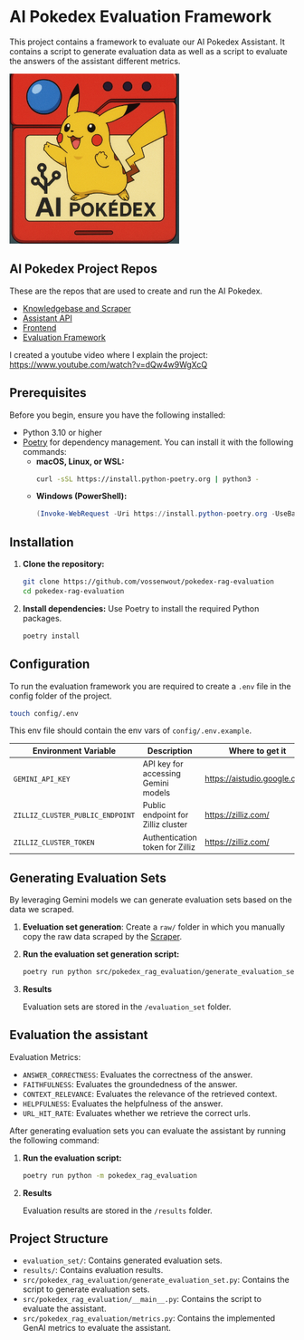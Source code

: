 # AI Pokedex Evaluation Framework

This project contains a framework to evaluate our AI Pokedex Assistant. It contains a script to generate evaluation data as well as a script to evaluate the answers of the assistant different metrics.

<img src="assets/banner.png" alt="Pokedex Frontend Screenshot" width="300"/>

## AI Pokedex Project Repos

These are the repos that are used to create and run the AI Pokedex.

- [Knowledgebase and Scraper](https://github.com/vossenwout/pokedex-scraper)
- [Assistant API](https://github.com/vossenwout/pokedex-rag-api)
- [Frontend](https://github.com/vossenwout/pokedex-frontend)
- [Evaluation Framework](https://github.com/vossenwout/pokedex-rag-evaluation)

I created a youtube video where I explain the project: https://www.youtube.com/watch?v=dQw4w9WgXcQ

## Prerequisites

Before you begin, ensure you have the following installed:

- Python 3.10 or higher
- [Poetry](https://python-poetry.org/docs/#installation) for dependency management. You can install it with the following commands:
  - **macOS, Linux, or WSL:**
    ```bash
    curl -sSL https://install.python-poetry.org | python3 -
    ```
  - **Windows (PowerShell):**
    ```powershell
    (Invoke-WebRequest -Uri https://install.python-poetry.org -UseBasicParsing).Content | py -
    ```

## Installation

1.  **Clone the repository:**

    ```bash
    git clone https://github.com/vossenwout/pokedex-rag-evaluation
    cd pokedex-rag-evaluation
    ```

2.  **Install dependencies:**
    Use Poetry to install the required Python packages.

    ```bash
    poetry install
    ```

## Configuration

To run the evaluation framework you are required to create a `.env` file in the config folder of the project.

```bash
touch config/.env
```

This env file should contain the env vars of `config/.env.example`.

| Environment Variable             | Description                         | Where to get it              |
| -------------------------------- | ----------------------------------- | ---------------------------- |
| `GEMINI_API_KEY`                 | API key for accessing Gemini models | https://aistudio.google.com/ |
| `ZILLIZ_CLUSTER_PUBLIC_ENDPOINT` | Public endpoint for Zilliz cluster  | https://zilliz.com/          |
| `ZILLIZ_CLUSTER_TOKEN`           | Authentication token for Zilliz     | https://zilliz.com/          |

## Generating Evaluation Sets

By leveraging Gemini models we can generate evaluation sets based on the data we scraped.

1. **Eveluation set generation**:
   Create a `raw/` folder in which you manually copy the raw data scraped by the [Scraper](https://github.com/vossenwout/pokedex-scraper).

2. **Run the evaluation set generation script:**

   ```bash
   poetry run python src/pokedex_rag_evaluation/generate_evaluation_set.py
   ```

3. **Results**

   Evaluation sets are stored in the `/evaluation_set` folder.

## Evaluation the assistant

Evaluation Metrics:

- `ANSWER_CORRECTNESS`: Evaluates the correctness of the answer.
- `FAITHFULNESS`: Evaluates the groundedness of the answer.
- `CONTEXT_RELEVANCE`: Evaluates the relevance of the retrieved context.
- `HELPFULNESS`: Evaluates the helpfulness of the answer.
- `URL_HIT_RATE`: Evaluates whether we retrieve the correct urls.

After generating evaluation sets you can evaluate the assistant by running the following command:

1. **Run the evaluation script:**

   ```bash
   poetry run python -m pokedex_rag_evaluation
   ```

2. **Results**

   Evaluation results are stored in the `/results` folder.

## Project Structure

- `evaluation_set/`: Contains generated evaluation sets.
- `results/`: Contains evaluation results.
- `src/pokedex_rag_evaluation/generate_evaluation_set.py`: Contains the script to generate evaluation sets.
- `src/pokedex_rag_evaluation/__main__.py`: Contains the script to evaluate the assistant.
- `src/pokedex_rag_evaluation/metrics.py`: Contains the implemented GenAI metrics to evaluate the assistant.
